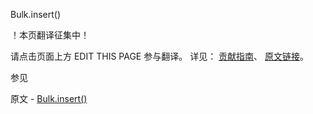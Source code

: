  Bulk.insert()

 ！本页翻译征集中！

请点击页面上方 EDIT THIS PAGE 参与翻译。
详见：
[贡献指南]( https://github.com/whaleal/MongoDB-Manual-zh/blob/master/CONTRIBUTING.md )、
[原文链接](  https://docs.mongodb.com/manual/reference/method/Bulk.insert/  )。

 参见

原文 - [Bulk.insert()]( https://docs.mongodb.com/manual/reference/method/Bulk.insert/ )

